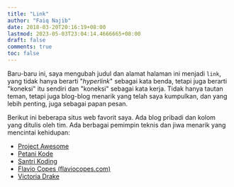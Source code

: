 ```yaml
---
title: "Link"
author: "Faiq Najib"
date: 2018-03-20T20:16:19+08:00
lastmod: 2023-05-03T23:04:14.4666665+08:00
draft: false
comments: true
toc: false
---
```


Baru-baru ini, saya mengubah judul dan alamat halaman ini menjadi `link`, yang tidak hanya berarti "_hyperlink_" sebagai kata benda, tetapi juga berarti "koneksi" itu sendiri dan "koneksi" sebagai kata kerja. Tidak hanya tautan teman, tetapi juga blog-blog menarik yang telah saya kumpulkan, dan yang lebih penting, juga sebagai papan pesan.

Berikut ini beberapa situs web favorit saya. Ada blog pribadi dan kolom yang ditulis oleh tim. Ada berbagai pemimpin teknis dan jiwa menarik yang mencintai kehidupan:

- [Project Awesome](https://project-awesome.org/)
- [Petani Kode](https://www.petanikode.com/)
- [Santri Koding](https://santrikoding.com/)
- [Flavio Copes (flaviocopes.com)](https://flaviocopes.com/)
- [Victoria Drake](https://victoria.dev/)
